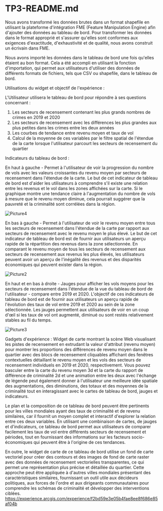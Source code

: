 # TP3-README.md

Nous avons transformé les données brutes dans un format shapefile en utilisant la plateforme d'intégration FME (Feature Manipulation Engine) afin d'ajouter des données au tableau de bord. Pour transformer les données dans le format approprié et s'assurer qu'elles sont conformes aux exigences d'exactitude, d'exhaustivité et de qualité, nous avons construit un écrivain dans FME.

Nous avons importé les données dans le tableau de bord une fois qu'elles étaient au bon format. Cela a été accompli en utilisant la fonction d'importation, qui permet aux utilisateurs d'utiliser des données de différents formats de fichiers, tels que CSV ou shapefile, dans le tableau de bord.

Utilisations du widget et objectif de l'expérience :

L'Utilisateur utilisera le tableau de bord pour répondre à ses questions concernant :
1. Les secteurs de recensement contenant les plus grands nombres de crimes en 2019 et 2020
2. Les secteurs de recensement avec les différences les plus grandes aux plus petites dans les crimes entre les deux années
3. Les courbes de tendance entre revenu moyen et taux de vol
4. Calcul de la moyenne de ces variables par le filtre spatial de l'étendue de la carte lorsque l'utilisateur parcourt les secteurs de recensement du quartier

Indicateurs du tableau de bord :

En haut à gauche - Permet à l'utilisateur de voir la progression du nombre de vols avec les valeurs croissantes du revenu moyen par secteurs de recensement dans l'étendue de la carte.
Le but de cet indicateur de tableau de bord est d'aider les utilisateurs à comprendre s'il existe une relation entre les revenus et le vol dans les zones affichées sur la carte. Si le graphique montre une tendance claire à l'augmentation du nombre de vols à mesure que le revenu moyen diminue, cela pourrait suggérer que la pauvreté et la criminalité sont corrélées dans la région.

![Picture4](https://user-images.githubusercontent.com/55294090/231183218-8ddeb07a-a853-44cc-a358-3c3c0092ea79.png)

En bas à gauche - Permet à l'utilisateur de voir le revenu moyen entre tous les secteurs de recensement dans l'étendue de la carte par rapport aux secteurs de recensement avec le revenu moyen le plus élevé. Le but de cet indicateur de tableau de bord est de fournir aux utilisateurs un aperçu rapide de la répartition des revenus dans la zone sélectionnée. En comparant le revenu moyen de tous les secteurs de recensement aux secteurs de recensement aux revenus les plus élevés, les utilisateurs peuvent avoir un aperçu de l'inégalité des revenus et des disparités économiques qui peuvent exister dans la région.

![Picture2](https://user-images.githubusercontent.com/55294090/231174129-6195803c-8584-45d9-8819-f7898a44d0a6.png)

En haut et en bas à droite - Jauges pour afficher les vols moyens pour les secteurs de recensement dans l'étendue de la vue du tableau de bord de l'utilisateur - compare entre 2019 et 2020.
L'objectif de ces indicateurs de tableau de bord est de fournir aux utilisateurs un aperçu rapide de l'évolution des taux de vol entre 2019 et 2020 au sein de la zone sélectionnée. Les jauges permettent aux utilisateurs de voir en un coup d'œil si les taux de vol ont augmenté, diminué ou sont restés relativement stables au fil du temps.

![Picture3](https://user-images.githubusercontent.com/55294090/231175975-cc89b981-5de7-439a-a5cf-053d6ce90bee.png)


Gadgets d'expérience :
Widget de carte montrant la scène Web visualisant les pistes de recensement en extrudant la valeur d'attribut (revenu moyen) pour montrer les proportions des différences de revenu moyen dans le quartier avec des blocs de recensement cliquables affichant des fenêtres contextuelles détaillant le revenu moyen et les vols des secteurs de recensement individuels en 2019 et 2020, respectivement.
Vous pouvez basculer entre la carte du revenu moyen 3d et la carte du rapport de différence de criminalité 2d et une animation entre les deux avec l'échange de légende peut également donner à l'utilisateur une meilleure idée spatiale des augmentations, des diminutions, des totaux et des moyennes de la criminalité tout en interagissant avec le cartes de tableau de bord, jauges et indicateurs.

Le plan et la composition de ce tableau de bord peuvent être pertinents pour les villes mondiales ayant des taux de criminalité et de revenu similaires, car il fournit un moyen complet et interactif d'explorer la relation entre ces deux variables. En utilisant une combinaison de cartes, de jauges et d'indicateurs, ce tableau de bord permet aux utilisateurs de comparer facilement les taux de vol entre différents secteurs de recensement et périodes, tout en fournissant des informations sur les facteurs socio-économiques qui peuvent être à l'origine de ces tendances.

En outre, le widget de carte de ce tableau de bord utilise un fond de carte vectoriel pour créer des contours et des images de fond de carte raster avec des données de recensement vectorielles transparentes, ce qui permet une représentation plus précise et détaillée du quartier. Cette approche peut être appliquée à d'autres villes mondiales présentant des caractéristiques similaires, fournissant un outil utile aux décideurs politiques, aux forces de l'ordre et aux dirigeants communautaires pour comprendre les schémas de criminalité et développer des interventions ciblées.
https://experience.arcgis.com/experience/f2bd59e3e05b4fae8ee8f686e85af04b

